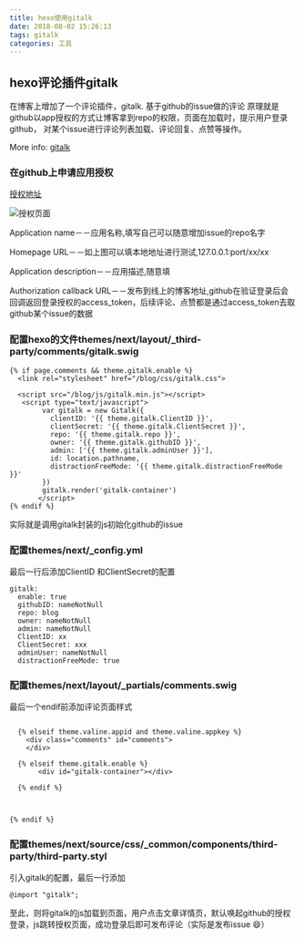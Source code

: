 ```yaml
---
title: hexo使用gitalk
date: 2018-08-02 15:26:13
tags: gitalk
categories: 工具
---
```

## hexo评论插件gitalk

在博客上增加了一个评论插件，gitalk. 基于github的issue做的评论
原理就是github以app授权的方式让博客拿到repo的权限，页面在加载时，提示用户登录github，
对某个issue进行评论列表加载、评论回复、点赞等操作。


More info: [gitalk](https://gitalk.github.io/)

### 在github上申请应用授权 
[授权地址](https://github.com/settings/applications/new)

![授权页面](/blog/resource/img/auth.png)


Application name－－应用名称,填写自己可以随意增加issue的repo名字

Homepage URL－－如上图可以填本地地址进行测试,127.0.0.1:port/xx/xx

Application description－－应用描述,随意填

Authorization callback URL－－发布到线上的博客地址,github在验证登录后会回调返回登录授权的access_token，后续评论、点赞都是通过access_token去取github某个issue的数据

### 配置hexo的文件themes/next/layout/_third-party/comments/gitalk.swig

```
{% if page.comments && theme.gitalk.enable %}
  <link rel="stylesheet" href="/blog/css/gitalk.css">

  <script src="/blog/js/gitalk.min.js"></script>
   <script type="text/javascript">
        var gitalk = new Gitalk({
          clientID: '{{ theme.gitalk.ClientID }}',
          clientSecret: '{{ theme.gitalk.ClientSecret }}',
          repo: '{{ theme.gitalk.repo }}',
          owner: '{{ theme.gitalk.githubID }}',
          admin: ['{{ theme.gitalk.adminUser }}'],
          id: location.pathname,
          distractionFreeMode: '{{ theme.gitalk.distractionFreeMode }}'
        })
        gitalk.render('gitalk-container')
       </script>
{% endif %}

```

实际就是调用gitalk封装的js初始化github的issue

### 配置themes/next/_config.yml 

最后一行后添加ClientID 和ClientSecret的配置

```
gitalk:
  enable: true
  githubID: nameNotNull
  repo: blog
  owner: nameNotNull
  admin: nameNotNull
  ClientID: xx
  ClientSecret: xxx
  adminUser: nameNotNull
  distractionFreeMode: true
```
### 配置themes/next/layout/_partials/comments.swig 

最后一个endif前添加评论页面样式

```
  
  {% elseif theme.valine.appid and theme.valine.appkey %}
    <div class="comments" id="comments">
    </div>

  {% elseif theme.gitalk.enable %}
       <div id="gitalk-container"></div>

  {% endif %}



{% endif %}
```

### 配置themes/next/source/css/_common/components/third-party/third-party.styl

引入gitalk的配置，最后一行添加

```
@import "gitalk";

```

至此，则将gitalk的js加载到页面，用户点击文章详情页，默认唤起github的授权登录，js跳转授权页面，成功登录后即可发布评论（实际是发布issue :smile:）
